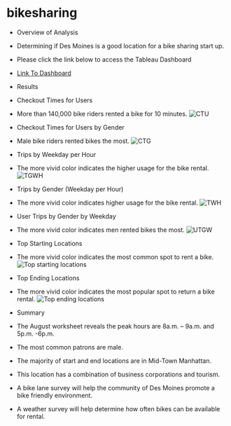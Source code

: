 # bikesharing

 - Overview of Analysis 
 - Determining if Des Moines is a good location for a bike sharing start up.
 
 - Please click the link below to access the Tableau Dashboard
 
  - [Link To Dashboard](https://public.tableau.com/app/profile/robert.pearson/viz/NYC_Citibike_Challenge_16768579697200/UserTripsbyGenderbyWeekday)
 
 - Results
 
  
 
 - Checkout Times for Users
 - More than 140,000 bike riders rented a bike for 10 minutes.
 ![CTU](https://user-images.githubusercontent.com/113808332/220818904-3f35bd97-53e5-496c-8386-ba8c2ee034b9.png)
 
 
 
 - Checkout Times for Users by Gender
 - Male bike riders rented bikes the most.
  ![CTG](https://user-images.githubusercontent.com/113808332/220818882-85afd885-72ad-4b5c-8a39-937fc66b13cb.png)

 
 
 
 - Trips by Weekday per Hour
 - The more vivid color indicates the higher usage for the bike rental.
![TGWH](https://user-images.githubusercontent.com/113808332/221065401-dbfd61c7-822c-48fd-aa06-356a2e33c240.png)

 
 
 
 - Trips by Gender  (Weekday per Hour)
 - The more vivid color indicates higher usage for the bike rental.
 ![TWH](https://user-images.githubusercontent.com/113808332/220818960-fe8ca375-28e7-473e-b4a7-322c9dea51c3.png)

 
 
 
 - User Trips by Gender by Weekday
 - The more vivid color indicates men rented bikes the most.
 ![UTGW](https://user-images.githubusercontent.com/113808332/220818977-920513ef-c1dc-4a76-add7-1306e292529c.png)





- Top Starting Locations
- The more vivid color indicates the most common spot to rent a bike.
![Top starting locations](https://user-images.githubusercontent.com/113808332/221082470-4c035554-b0f4-4cb3-ba40-b2f1a0e43728.png)




- Top Ending Locations
- The more vivid color indicates the most popular spot to return a bike rental.
![Top ending locations](https://user-images.githubusercontent.com/113808332/221082454-a808ac40-28c6-4b30-b59f-0920d6effaf5.png)


- Summary
 
- The August worksheet reveals the peak hours are 8a.m. – 9a.m.  and 5p.m. -6p.m.
- The most common patrons are male.
- The majority of start and end locations are in Mid-Town Manhattan.
- This location has a combination of business corporations and tourism.

- A bike lane survey will help the community of Des Moines promote a bike friendly environment.
- A weather survey will help determine how often bikes can be available for rental.
 


